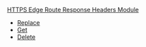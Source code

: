 
[HTTPS Edge Route Response Headers Module](#api-edge-route-response-headers-module)
- [Replace](#api-edge-route-response-headers-module-replace)
- [Get](#api-edge-route-response-headers-module-get)
- [Delete](#api-edge-route-response-headers-module-delete)
